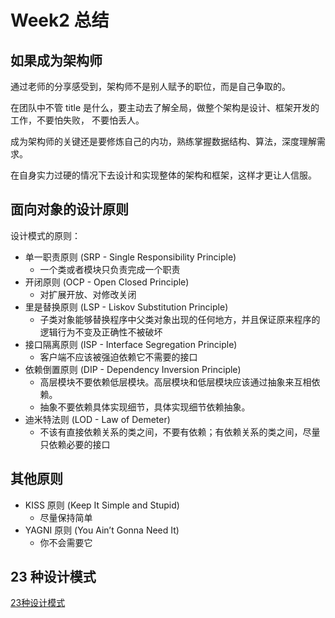 # Week2 总结

## 如果成为架构师
通过老师的分享感受到，架构师不是别人赋予的职位，而是自己争取的。

在团队中不管 title 是什么，要主动去了解全局，做整个架构是设计、框架开发的工作，不要怕失败，
不要怕丢人。

成为架构师的关键还是要修炼自己的内功，熟练掌握数据结构、算法，深度理解需求。

在自身实力过硬的情况下去设计和实现整体的架构和框架，这样才更让人信服。

## 面向对象的设计原则
设计模式的原则：

* 单一职责原则 (SRP - Single Responsibility Principle)
    * 一个类或者模块只负责完成一个职责
* 开闭原则 (OCP - Open Closed Principle)
    * 对扩展开放、对修改关闭
* 里是替换原则 (LSP - Liskov Substitution Principle)
    * 子类对象能够替换程序中父类对象出现的任何地方，并且保证原来程序的逻辑行为不变及正确性不被破坏
* 接口隔离原则 (ISP - Interface Segregation Principle)
    * 客户端不应该被强迫依赖它不需要的接口
* 依赖倒置原则 (DIP - Dependency Inversion Principle)
    * 高层模块不要依赖低层模块。高层模块和低层模块应该通过抽象来互相依赖。
    * 抽象不要依赖具体实现细节，具体实现细节依赖抽象。
* 迪米特法则 (LOD - Law of Demeter)
    * 不该有直接依赖关系的类之间，不要有依赖；有依赖关系的类之间，尽量只依赖必要的接口

## 其他原则
* KISS 原则 (Keep It Simple and Stupid)
    * 尽量保持简单
* YAGNI 原则 (You Ain’t Gonna Need It)
    * 你不会需要它
    
## 23 种设计模式
[23种设计模式](https://github.com/tjudream/DesignPatterns)